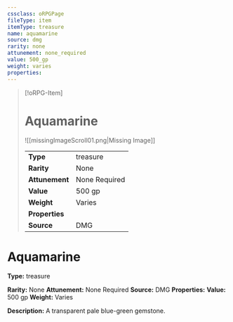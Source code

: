 ```yaml
---
cssclass: oRPGPage
fileType: item
itemType: treasure
name: aquamarine
source: dmg
rarity: none
attunement: none_required
value: 500_gp
weight: varies
properties:
---
```

> [!oRPG-Item]
> # Aquamarine
> ![[missingImageScroll01.png|Missing Image]]
>
> |  |   |
> |:--|---|
> |**Type** | treasure |
> |**Rarity** | None |
> | **Attunement** | None Required |
> | **Value** | 500 gp |
>  | **Weight**| Varies |
>  |**Properties** |  |
> | **Source** | DMG |

#  Aquamarine
**Type:** treasure

**Rarity:** None
**Attunement:** None Required
**Source:** DMG
**Properties:**
**Value:** 500 gp
**Weight:** Varies

**Description:** A transparent pale blue-green gemstone.


